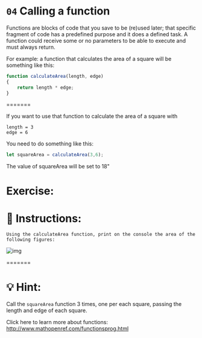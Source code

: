 # `04` Calling a function

Functions are blocks of code that you save to be (re)used later; that specific fragment of code has a predefined purpose and it does a defined task. A function could receive some or no parameters to be able to execute and must always return.

For example: a function that calculates the area of a square will be something like this:

```js
function calculateArea(length, edge)
{
    return length * edge;
}
```

=======

If you want to use that function to calculate the area of a square with

```
length = 3
edge = 6
```


You need to do something like this:
```js
let squareArea = calculateArea(3,6);
```
The value of squareArea will be set to 18"




Exercise:
=======
# 📝 Instructions:


    Using the calculateArea function, print on the console the area of the following figures:

   ![img](http://i.imgur.com/VyoJRAL.png)


=======
# 💡 Hint:

Call the `squareArea` function 3 times, one per each square, passing the length and edge of each square.


Click here to learn more about functions: http://www.mathopenref.com/functionsprog.html
